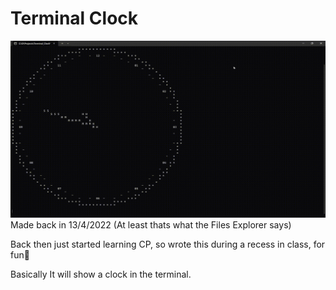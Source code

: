 # Terminal Clock
![](/Recording.gif)
Made back in 13/4/2022 (At least thats what the Files Explorer says)

Back then just started learning CP, so wrote this during a recess in class, for fun🤣

Basically It will show a clock in the terminal.